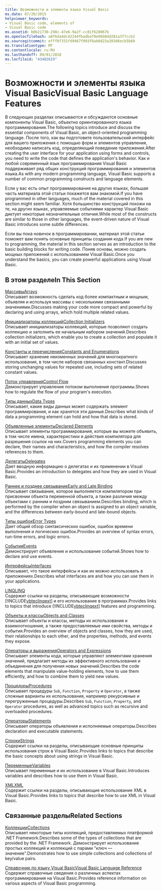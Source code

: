 ```yaml
---
title: Возможности и элементы языка Visual Basic
ms.date: 07/20/2015
helpviewer_keywords:
- Visual Basic code, elements of
- Visual Basic code
ms.assetid: b0b21730-298c-47e6-9a2f-cc81f628067b
ms.openlocfilehash: a8f6da4dc42244fbadbaf0e96b0dd281a3f7ccb2
ms.sourcegitcommit: efff8f331fd9467f093f8ab8d23a203d6ecb5b60
ms.translationtype: MT
ms.contentlocale: ru-RU
ms.lasthandoff: 09/01/2018
ms.locfileid: "43402619"
---
```

# <a name="visual-basic-language-features"></a><span data-ttu-id="a1e08-102">Возможности и элементы языка Visual Basic</span><span class="sxs-lookup"><span data-stu-id="a1e08-102">Visual Basic Language Features</span></span>
<span data-ttu-id="a1e08-103">В следующих разделах описываются и обсуждаются основные компоненты Visual Basic, объектно ориентированного языка программирования.</span><span class="sxs-lookup"><span data-stu-id="a1e08-103">The following topics introduce and discuss the essential components of Visual Basic, an object-oriented programming language.</span></span> <span data-ttu-id="a1e08-104">После того, как вы подготовите пользовательский интерфейс для вашего приложения с помощью форм и элементов управления, необходимо написать код, определяющий поведение приложения.</span><span class="sxs-lookup"><span data-stu-id="a1e08-104">After creating the user interface for your application using forms and controls, you need to write the code that defines the application's behavior.</span></span> <span data-ttu-id="a1e08-105">Как и любой современный язык программирования Visual Basic поддерживает ряд общих конструкций программирования и элементов языка.</span><span class="sxs-lookup"><span data-stu-id="a1e08-105">As with any modern programming language, Visual Basic supports a number of common programming constructs and language elements.</span></span>  
  
 <span data-ttu-id="a1e08-106">Если у вас есть опыт программирования на других языках, большая часть материала этой статьи покажется вам знакомой.</span><span class="sxs-lookup"><span data-stu-id="a1e08-106">If you have programmed in other languages, much of the material covered in this section might seem familiar.</span></span> <span data-ttu-id="a1e08-107">Хотя большинство конструкций похожи на те, на других языках, управляемые событиями характер Visual Basic диктует некоторые незначительные отличия.</span><span class="sxs-lookup"><span data-stu-id="a1e08-107">While most of the constructs are similar to those in other languages, the event-driven nature of Visual Basic introduces some subtle differences.</span></span>  
  
 <span data-ttu-id="a1e08-108">Если вы пока новичок в программировании, материал этой статьи поможет вам понять основные принципы создания кода.</span><span class="sxs-lookup"><span data-stu-id="a1e08-108">If you are new to programming, the material in this section serves as an introduction to the basic building blocks for writing code.</span></span> <span data-ttu-id="a1e08-109">Поняв основы, можно создать мощных приложений с использованием Visual Basic.</span><span class="sxs-lookup"><span data-stu-id="a1e08-109">Once you understand the basics, you can create powerful applications using Visual Basic.</span></span>  
  
## <a name="in-this-section"></a><span data-ttu-id="a1e08-110">В этом разделе</span><span class="sxs-lookup"><span data-stu-id="a1e08-110">In This Section</span></span>  
 [<span data-ttu-id="a1e08-111">Массивы</span><span class="sxs-lookup"><span data-stu-id="a1e08-111">Arrays</span></span>](../../../visual-basic/programming-guide/language-features/arrays/index.md)  
 <span data-ttu-id="a1e08-112">Описывает возможность сделать код более компактным и мощным, объявляя и используя массивы с несколькими связанными значениями.</span><span class="sxs-lookup"><span data-stu-id="a1e08-112">Discusses making your code more compact and powerful by declaring and using arrays, which hold multiple related values.</span></span>  
  
 [<span data-ttu-id="a1e08-113">Инициализаторы коллекций</span><span class="sxs-lookup"><span data-stu-id="a1e08-113">Collection Initializers</span></span>](../../../visual-basic/programming-guide/language-features/collection-initializers/index.md)  
 <span data-ttu-id="a1e08-114">Описывает инициализаторы коллекций, которые позволяют создать коллекцию и заполнить ее начальным набором значений.</span><span class="sxs-lookup"><span data-stu-id="a1e08-114">Describes collection initializers, which enable you to create a collection and populate it with an initial set of values.</span></span>  
  
 [<span data-ttu-id="a1e08-115">Константы и перечисления</span><span class="sxs-lookup"><span data-stu-id="a1e08-115">Constants and Enumerations</span></span>](../../../visual-basic/programming-guide/language-features/constants-enums/index.md)  
 <span data-ttu-id="a1e08-116">Описывает хранение неизменных значений для многократного использования, в том числе наборов связанных констант.</span><span class="sxs-lookup"><span data-stu-id="a1e08-116">Discusses storing unchanging values for repeated use, including sets of related constant values.</span></span>  
  
 [<span data-ttu-id="a1e08-117">Поток управления</span><span class="sxs-lookup"><span data-stu-id="a1e08-117">Control Flow</span></span>](../../../visual-basic/programming-guide/language-features/control-flow/index.md)  
 <span data-ttu-id="a1e08-118">Демонстрирует управление потоком выполнения программы.</span><span class="sxs-lookup"><span data-stu-id="a1e08-118">Shows how to regulate the flow of your program's execution.</span></span>  
  
 [<span data-ttu-id="a1e08-119">Типы данных</span><span class="sxs-lookup"><span data-stu-id="a1e08-119">Data Types</span></span>](../../../visual-basic/programming-guide/language-features/data-types/index.md)  
 <span data-ttu-id="a1e08-120">Описывает, какие виды данных может содержать элемент программирования, и как хранятся эти данные.</span><span class="sxs-lookup"><span data-stu-id="a1e08-120">Describes what kinds of data a programming element can hold and how that data is stored.</span></span>  
  
 [<span data-ttu-id="a1e08-121">Объявленные элементы</span><span class="sxs-lookup"><span data-stu-id="a1e08-121">Declared Elements</span></span>](../../../visual-basic/programming-guide/language-features/declared-elements/index.md)  
 <span data-ttu-id="a1e08-122">Описывает элементы программирования, которые вы можете объявить, в том числе имена, характеристики и действия компилятора для разрешения ссылок на них.</span><span class="sxs-lookup"><span data-stu-id="a1e08-122">Covers programming elements you can declare, their names and characteristics, and how the compiler resolves references to them.</span></span>  
  
 [<span data-ttu-id="a1e08-123">Делегаты</span><span class="sxs-lookup"><span data-stu-id="a1e08-123">Delegates</span></span>](../../../visual-basic/programming-guide/language-features/delegates/index.md)  
 <span data-ttu-id="a1e08-124">Дает вводную информацию о делегатах и их применении в Visual Basic.</span><span class="sxs-lookup"><span data-stu-id="a1e08-124">Provides an introduction to delegates and how they are used in Visual Basic.</span></span>  
  
 [<span data-ttu-id="a1e08-125">Раннее и позднее связывание</span><span class="sxs-lookup"><span data-stu-id="a1e08-125">Early and Late Binding</span></span>](../../../visual-basic/programming-guide/language-features/early-late-binding/index.md)  
 <span data-ttu-id="a1e08-126">Описывает связывание, которое выполняется компилятором при присвоении объекта переменной объекта, а также различия между объектами с ранним и поздним связыванием.</span><span class="sxs-lookup"><span data-stu-id="a1e08-126">Describes binding, which is performed by the compiler when an object is assigned to an object variable, and the differences between early-bound and late-bound objects.</span></span>  
  
 [<span data-ttu-id="a1e08-127">Типы ошибок</span><span class="sxs-lookup"><span data-stu-id="a1e08-127">Error Types</span></span>](../../../visual-basic/programming-guide/language-features/error-types.md)  
 <span data-ttu-id="a1e08-128">Дает общий обзор синтаксических ошибок, ошибок времени выполнения и логических ошибок.</span><span class="sxs-lookup"><span data-stu-id="a1e08-128">Provides an overview of syntax errors, run-time errors, and logic errors.</span></span>  
  
 [<span data-ttu-id="a1e08-129">События</span><span class="sxs-lookup"><span data-stu-id="a1e08-129">Events</span></span>](../../../visual-basic/programming-guide/language-features/events/index.md)  
 <span data-ttu-id="a1e08-130">Демонстрирует объявление и использование событий.</span><span class="sxs-lookup"><span data-stu-id="a1e08-130">Shows how to declare and use events.</span></span>  
  
 [<span data-ttu-id="a1e08-131">Интерфейсы</span><span class="sxs-lookup"><span data-stu-id="a1e08-131">Interfaces</span></span>](../../../visual-basic/programming-guide/language-features/interfaces/index.md)  
 <span data-ttu-id="a1e08-132">Описывает, что такое интерфейсы и как их можно использовать в приложениях.</span><span class="sxs-lookup"><span data-stu-id="a1e08-132">Describes what interfaces are and how you can use them in your applications.</span></span>  
  
 [<span data-ttu-id="a1e08-133">LINQ</span><span class="sxs-lookup"><span data-stu-id="a1e08-133">LINQ</span></span>](../../../visual-basic/programming-guide/language-features/linq/index.md)  
 <span data-ttu-id="a1e08-134">Содержит ссылки на разделы, описывающие возможности [!INCLUDE[vbteclinqext](~/includes/vbteclinqext-md.md)] и его использование в программах.</span><span class="sxs-lookup"><span data-stu-id="a1e08-134">Provides links to topics that introduce [!INCLUDE[vbteclinqext](~/includes/vbteclinqext-md.md)] features and programming.</span></span>  
  
 [<span data-ttu-id="a1e08-135">Объекты и классы</span><span class="sxs-lookup"><span data-stu-id="a1e08-135">Objects and Classes</span></span>](../../../visual-basic/programming-guide/language-features/objects-and-classes/index.md)  
 <span data-ttu-id="a1e08-136">Описывает объекты и классы, методы их использования и взаимоотношения, а также предоставляемые ими свойства, методы и события.</span><span class="sxs-lookup"><span data-stu-id="a1e08-136">Provides an overview of objects and classes, how they are used, their relationships to each other, and the properties, methods, and events they expose.</span></span>  
  
 [<span data-ttu-id="a1e08-137">Операторы и выражения</span><span class="sxs-lookup"><span data-stu-id="a1e08-137">Operators and Expressions</span></span>](../../../visual-basic/programming-guide/language-features/operators-and-expressions/index.md)  
 <span data-ttu-id="a1e08-138">Описывает элементы кода, которые управляют элементами хранения значений, предлагает методы их эффективного использования и объединения для получения новых значений.</span><span class="sxs-lookup"><span data-stu-id="a1e08-138">Describes the code elements that manipulate value-holding elements, how to use them efficiently, and how to combine them to yield new values.</span></span>  
  
 [<span data-ttu-id="a1e08-139">Процедуры</span><span class="sxs-lookup"><span data-stu-id="a1e08-139">Procedures</span></span>](../../../visual-basic/programming-guide/language-features/procedures/index.md)  
 <span data-ttu-id="a1e08-140">Описывает процедуры `Sub`, `Function`, `Property` и `Operator`, а также сложные варианты их использования, например рекурсивные и перегруженные процедуры.</span><span class="sxs-lookup"><span data-stu-id="a1e08-140">Describes `Sub`, `Function`, `Property`, and `Operator` procedures, as well as advanced topics such as recursive and overloaded procedures.</span></span>  
  
 [<span data-ttu-id="a1e08-141">Операторы</span><span class="sxs-lookup"><span data-stu-id="a1e08-141">Statements</span></span>](../../../visual-basic/programming-guide/language-features/statements.md)  
 <span data-ttu-id="a1e08-142">Описывает операторы объявления и исполняемые операторы.</span><span class="sxs-lookup"><span data-stu-id="a1e08-142">Describes declaration and executable statements.</span></span>  
  
 [<span data-ttu-id="a1e08-143">Строки</span><span class="sxs-lookup"><span data-stu-id="a1e08-143">Strings</span></span>](../../../visual-basic/programming-guide/language-features/strings/index.md)  
 <span data-ttu-id="a1e08-144">Содержит ссылки на разделы, описывающие основные принципы использования строк в Visual Basic.</span><span class="sxs-lookup"><span data-stu-id="a1e08-144">Provides links to topics that describe the basic concepts about using strings in Visual Basic.</span></span>  
  
 [<span data-ttu-id="a1e08-145">Переменные</span><span class="sxs-lookup"><span data-stu-id="a1e08-145">Variables</span></span>](../../../visual-basic/programming-guide/language-features/variables/index.md)  
 <span data-ttu-id="a1e08-146">Описывает переменные и их использование в Visual Basic.</span><span class="sxs-lookup"><span data-stu-id="a1e08-146">Introduces variables and describes how to use them in Visual Basic.</span></span>  
  
 [<span data-ttu-id="a1e08-147">XML</span><span class="sxs-lookup"><span data-stu-id="a1e08-147">XML</span></span>](../../../visual-basic/programming-guide/language-features/xml/index.md)  
 <span data-ttu-id="a1e08-148">Содержит ссылки на разделы, описывающие использование XML в Visual Basic.</span><span class="sxs-lookup"><span data-stu-id="a1e08-148">Provides links to topics that describe how to use XML in Visual Basic.</span></span>  
  
## <a name="related-sections"></a><span data-ttu-id="a1e08-149">Связанные разделы</span><span class="sxs-lookup"><span data-stu-id="a1e08-149">Related Sections</span></span>  
 [<span data-ttu-id="a1e08-150">Коллекции</span><span class="sxs-lookup"><span data-stu-id="a1e08-150">Collections</span></span>](https://msdn.microsoft.com/library/e76533a9-5033-4a0b-b003-9c2be60d185b)  
 <span data-ttu-id="a1e08-151">Описывает некоторые типы коллекций, предоставляемых платформой .NET Framework.</span><span class="sxs-lookup"><span data-stu-id="a1e08-151">Describes some of the types of collections that are provided by the .NET Framework.</span></span> <span data-ttu-id="a1e08-152">Демонстрирует использование простых коллекций и коллекций с парами "ключ — значение".</span><span class="sxs-lookup"><span data-stu-id="a1e08-152">Demonstrates how to use simple collections and collections of key/value pairs.</span></span>  
  
 [<span data-ttu-id="a1e08-153">Справочник по языку Visual Basic</span><span class="sxs-lookup"><span data-stu-id="a1e08-153">Visual Basic Language Reference</span></span>](../../../visual-basic/language-reference/index.md)  
 <span data-ttu-id="a1e08-154">Содержит справочные сведения о различных аспектах программирования на Visual Basic.</span><span class="sxs-lookup"><span data-stu-id="a1e08-154">Provides reference information on various aspects of Visual Basic programming.</span></span>
